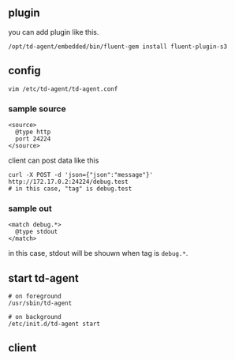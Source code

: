 
## plugin

you can add plugin like this.
```
/opt/td-agent/embedded/bin/fluent-gem install fluent-plugin-s3
```

## config

```
vim /etc/td-agent/td-agent.conf
```

### sample source

```
<source>
  @type http
  port 24224
</source>
```

client can post data like this

```
curl -X POST -d 'json={"json":"message"}' http://172.17.0.2:24224/debug.test
# in this case, "tag" is debug.test
```

### sample out

```
<match debug.*>
  @type stdout
</match>
```

in this case, stdout will be shouwn when tag is `debug.*`.

## start td-agent

```
# on foreground
/usr/sbin/td-agent

# on background
/etc/init.d/td-agent start

```

## client


